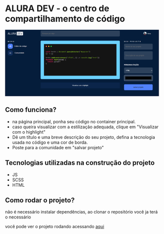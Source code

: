 # **ALURA DEV - o centro de compartilhamento de código**

![aluradev](./images/aluraDev.PNG)

## Como funciona? 
- na página principal, ponha seu código no container principal.
- caso queira visualizar com a estilização adequada, clique em "Visualizar com o highlight"
- Dê um título e uma breve descrição do seu projeto, defina a tecnologia usada no código e uma cor de borda.
- Poste para a comunidade em "salvar projeto"

## Tecnologias utilizadas na construção do projeto
- JS
- SCSS
- HTML

## Como rodar o projeto?
não é necessário instalar dependências, ao clonar o repositório você ja terá o necessário

você pode ver o projeto rodando acessando [aqui](https://alura-dev-theta.vercel.app/)


